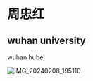 # 周忠红

## wuhan university

wuhan hubei

 ![IMG_20240208_195110](https://github.com/user-attachments/assets/14be21dd-b3e0-4acd-b052-c2fbda0ba99e)


 
